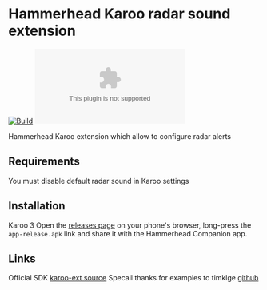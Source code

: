 # Hammerhead Karoo radar sound extension

[![Build](https://github.com/itxsvv/kxradar/actions/workflows/android.yml/badge.svg)](https://github.com/itxsvv/kxradar/actions/workflows/android.yml)
![GitHub Downloads (specific asset, all releases)](https://img.shields.io/github/downloads/itxsvv/kxradar/app-release.apk)

Hammerhead Karoo extension which allow to configure radar alerts

## Requirements
You must disable default radar sound in Karoo settings 

## Installation
Karoo 3
Open the [releases page](https://github.com/itxsvv/kxradar/releases) on your phone's browser, 
long-press the `app-release.apk` link and share it with the Hammerhead Companion app.

## Links
Official SDK
[karoo-ext source](https://github.com/hammerheadnav/karoo-ext)
Specail thanks for examples to timklge
[github](https://github.com/timklge?tab=repositories)

